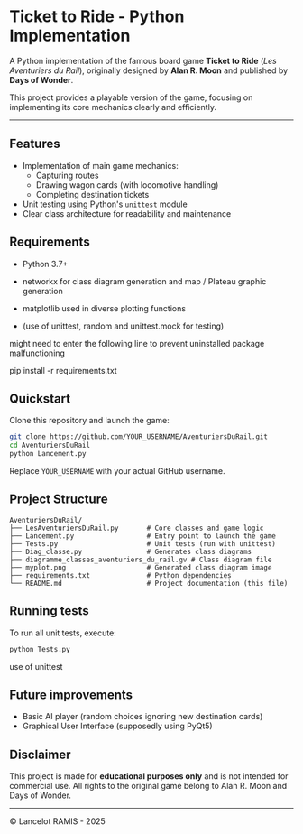 
# Ticket to Ride - Python Implementation

A Python implementation of the famous board game **Ticket to Ride** (*Les Aventuriers du Rail*), originally designed by **Alan R. Moon** and published by **Days of Wonder**.

This project provides a playable version of the game, focusing on implementing its core mechanics clearly and efficiently.

---

## Features

- Implementation of main game mechanics:
  - Capturing routes
  - Drawing wagon cards (with locomotive handling)
  - Completing destination tickets
- Unit testing using Python's `unittest` module
- Clear class architecture for readability and maintenance

## Requirements

- Python 3.7+
- networkx for class diagram generation and map / Plateau graphic generation
- matplotlib used in diverse plotting functions

- (use of unittest, random and unittest.mock for testing)

might need to enter the following line to prevent uninstalled package malfunctioning

  pip install -r requirements.txt

## Quickstart

Clone this repository and launch the game:

```bash
git clone https://github.com/YOUR_USERNAME/AventuriersDuRail.git
cd AventuriersDuRail
python Lancement.py
```

Replace `YOUR_USERNAME` with your actual GitHub username.

## Project Structure

```plaintext
AventuriersDuRail/
├── LesAventuriersDuRail.py       # Core classes and game logic
├── Lancement.py                  # Entry point to launch the game
├── Tests.py                      # Unit tests (run with unittest)
├── Diag_classe.py                # Generates class diagrams
├── diagramme_classes_aventuriers_du_rail.gv # Class diagram file
├── myplot.png                    # Generated class diagram image
├── requirements.txt              # Python dependencies
└── README.md                     # Project documentation (this file)
```

## Running tests

To run all unit tests, execute:

```bash
python Tests.py
```
use of unittest

## Future improvements

- Basic AI player (random choices ignoring new destination cards)
- Graphical User Interface (supposedly using PyQt5)

## Disclaimer

This project is made for **educational purposes only** and is not intended for commercial use. All rights to the original game belong to Alan R. Moon and Days of Wonder.

---

© Lancelot RAMIS - 2025
